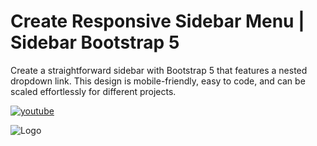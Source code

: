 # Create Responsive Sidebar Menu | Sidebar Bootstrap 5

Create a straightforward sidebar with Bootstrap 5 that features a nested dropdown link. This design is mobile-friendly, easy to code, and can be scaled effortlessly for different projects.

[![youtube](https://img.shields.io/badge/YouTube-red?style=for-the-badge&logo=youtube&logoColor=white)](https://www.youtube.com/@codzsword)

![Logo](https://raw.githubusercontent.com/codzsword/sidebar-bootstrap/main/Sidebar-With-Bootstrap-Demo.png)
